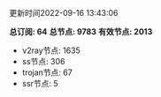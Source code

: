 更新时间2022-09-16 13:43:06

**总订阅: 64**
**总节点: 9783**
**有效节点: 2013**
- v2ray节点: 1635
- ss节点: 306
- trojan节点: 67
- ssr节点: 5
